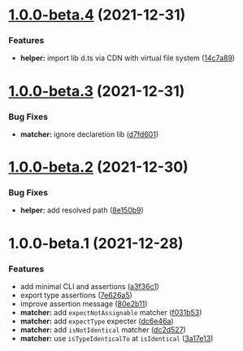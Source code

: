 # [1.0.0-beta.4](https://github.com/TomokiMiyauci/tytest/compare/v1.0.0-beta.3...v1.0.0-beta.4) (2021-12-31)


### Features

* **helper:** import lib d.ts via CDN with virtual file system ([14c7a89](https://github.com/TomokiMiyauci/tytest/commit/14c7a8968876e5da380daed29abb239874e263b2))

# [1.0.0-beta.3](https://github.com/TomokiMiyauci/tytest/compare/v1.0.0-beta.2...v1.0.0-beta.3) (2021-12-31)


### Bug Fixes

* **matcher:** ignore declaretion lib ([d7fd601](https://github.com/TomokiMiyauci/tytest/commit/d7fd60112609380c9c0c19c8bb370765788357e1))

# [1.0.0-beta.2](https://github.com/TomokiMiyauci/tytest/compare/v1.0.0-beta.1...v1.0.0-beta.2) (2021-12-30)


### Bug Fixes

* **helper:** add resolved path ([8e150b9](https://github.com/TomokiMiyauci/tytest/commit/8e150b972efee1013271684099ed8a5e337bea2c))

# 1.0.0-beta.1 (2021-12-28)


### Features

* add minimal CLI and assertions ([a3f36c1](https://github.com/TomokiMiyauci/tytest/commit/a3f36c1af3192199755cfd09ff1b7456ea46390c))
* export type assertions ([7e626a5](https://github.com/TomokiMiyauci/tytest/commit/7e626a58ad6e631c1250fbd8a0dd4d91521983ad))
* improve assertion message ([80e2b11](https://github.com/TomokiMiyauci/tytest/commit/80e2b11dcba457e0bceb9f7d172bd31f3a3bc1d8))
* **matcher:** add `expectNotAssignable` matcher ([f031b53](https://github.com/TomokiMiyauci/tytest/commit/f031b5369d48fe88e932dbc31ab23155b936c2a6))
* **matcher:** add `expectType` expecter ([dc6e46a](https://github.com/TomokiMiyauci/tytest/commit/dc6e46ab339bb2a290c8be696a10c2774bb990d0))
* **matcher:** add `isNotIdentical` matcher ([dc2d527](https://github.com/TomokiMiyauci/tytest/commit/dc2d527ef65f884daa2085870495bf9c8ac23856))
* **matcher:** use `isTypeIdenticalTo` at `isIdentical` ([3a17e13](https://github.com/TomokiMiyauci/tytest/commit/3a17e132395f20c60dc54cb2d3e46e6bcc92ee20))
